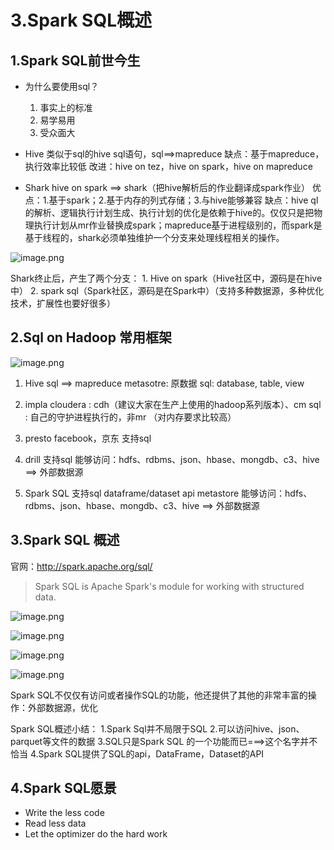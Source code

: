 # 3.Spark SQL概述

## 1.Spark SQL前世今生

- 为什么要使用sql？
    1. 事实上的标准
    2. 易学易用
    3. 受众面大
    
- Hive
类似于sql的hive sql语句，sql==>mapreduce
缺点：基于mapreduce，执行效率比较低
改进：hive on tez，hive on spark，hive on mapreduce

    
- Shark
hive on spark ==> shark（把hive解析后的作业翻译成spark作业）
优点：1.基于spark；2.基于内存的列式存储；3.与hive能够兼容
缺点：hive ql 的解析、逻辑执行计划生成、执行计划的优化是依赖于hive的。仅仅只是把物理执行计划从mr作业替换成spark；mapreduce基于进程级别的，而spark是基于线程的，shark必须单独维护一个分支来处理线程相关的操作。

![image.png](https://upload-images.jianshu.io/upload_images/7220971-d1d24ec90c379222.png?imageMogr2/auto-orient/strip%7CimageView2/2/w/1240)

Shark终止后，产生了两个分支：
    1. Hive on spark（Hive社区中，源码是在hive中）
    2. spark sql（Spark社区，源码是在Spark中）（支持多种数据源，多种优化技术，扩展性也要好很多）
    
    
## 2.Sql on Hadoop 常用框架

![image.png](https://upload-images.jianshu.io/upload_images/7220971-dd2b520731343bfe.png?imageMogr2/auto-orient/strip%7CimageView2/2/w/1240)

    
1. Hive
    sql ==> mapreduce
    metasotre: 原数据
    sql: database, table, view

2. impla
    cloudera : cdh（建议大家在生产上使用的hadoop系列版本）、cm
    sql : 自己的守护进程执行的，非mr （对内存要求比较高）

3. presto
    facebook，京东
    支持sql

3. drill
    支持sql
    能够访问：hdfs、rdbms、json、hbase、mongdb、c3、hive ==> 外部数据源
    
4. Spark SQL
    支持sql
    dataframe/dataset api
    metastore
    能够访问：hdfs、rdbms、json、hbase、mongdb、c3、hive ==> 外部数据源
    
## 3.Spark SQL 概述
官网：http://spark.apache.org/sql/

> Spark SQL is Apache Spark's module for working with structured data.


![image.png](https://upload-images.jianshu.io/upload_images/7220971-d72373eb231bc55f.png?imageMogr2/auto-orient/strip%7CimageView2/2/w/1240)

![image.png](https://upload-images.jianshu.io/upload_images/7220971-1908782f48c84ded.png?imageMogr2/auto-orient/strip%7CimageView2/2/w/1240)

![image.png](https://upload-images.jianshu.io/upload_images/7220971-ba9efb37cf853d97.png?imageMogr2/auto-orient/strip%7CimageView2/2/w/1240)

![image.png](https://upload-images.jianshu.io/upload_images/7220971-97b000f4d8921e21.png?imageMogr2/auto-orient/strip%7CimageView2/2/w/1240)


Spark SQL不仅仅有访问或者操作SQL的功能，他还提供了其他的非常丰富的操作：外部数据源，优化

Spark SQL概述小结：
1.Spark Sql并不局限于SQL
2.可以访问hive、json、parquet等文件的数据
3.SQL只是Spark SQL 的一个功能而已===>这个名字并不恰当
4.Spark SQL提供了SQL的api，DataFrame，Dataset的API


## 4.Spark SQL愿景

- Write the less code
- Read less data
- Let the optimizer do the hard work








